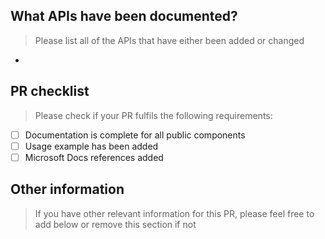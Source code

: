 ## What APIs have been documented?
> Please list all of the APIs that have either been added or changed

* 

## PR checklist
> Please check if your PR fulfils the following requirements:

- [ ] Documentation is complete for all public components
- [ ] Usage example has been added
- [ ] Microsoft Docs references added

## Other information
> If you have other relevant information for this PR, please feel free to add below or remove this section if not
